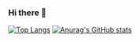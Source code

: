 ### Hi there 👋

<!--
**gdemerges/gdemerges** is a ✨ _special_ ✨ repository because its `README.md` (this file) appears on your GitHub profile.

Here are some ideas to get you started:

- 🔭 I’m currently working on ...
- 🌱 I’m currently learning ...
- 👯 I’m looking to collaborate on ...
- 🤔 I’m looking for help with ...
- 💬 Ask me about ...
- 📫 How to reach me: ...
- 😄 Pronouns: ...
- ⚡ Fun fact: ...
-->

[![Top Langs](https://github-readme-stats.vercel.app/api/top-langs/?username=gdemerges&theme=dracula)](https://github.com/gdemerges/github-readme-stats)
[![Anurag's GitHub stats](https://github-readme-stats.vercel.app/api?username=gdemerges&show_icons=true&theme=radical)](https://github.com/gdemerges/github-readme-stats)

